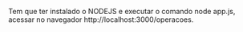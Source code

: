 Tem que ter instalado o NODEJS e executar o comando node app.js, acessar no navegador http://localhost:3000/operacoes.

